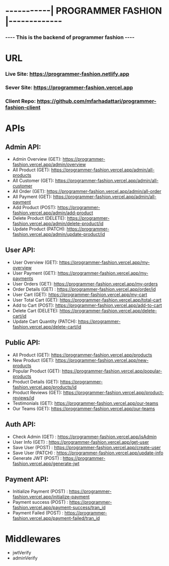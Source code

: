 # -----------| PROGRAMMER FASHION |-------------

### ---- This is the backend of programmer fashion ----

# URL

### Live Site: https://programmer-fashion.netlify.app

### Sever Site: https://programmer-fashion.vercel.app

### Client Repo: https://github.com/mfarhadattari/programmer-fashion-client

# APIs

## Admin API:

- Admin Overview (GET): https://programmer-fashion.vercel.app/admin/overview
- All Product (GET): https://programmer-fashion.vercel.app/admin/all-products
- All Customer (GET): https://programmer-fashion.vercel.app/admin/all-customer
- All Order (GET): https://programmer-fashion.vercel.app/admin/all-order
- All Payment (GET): https://programmer-fashion.vercel.app/admin/all-payment
- Add Product (POST): https://programmer-fashion.vercel.app/admin/add-product
- Delete Product (DELETE): https://programmer-fashion.vercel.app/admin/delete-product/id
- Update Product (PATCH): https://programmer-fashion.vercel.app/admin/update-product/id

## User API:

- User Overview (GET): https://programmer-fashion.vercel.app/my-overview
- User Payment (GET): https://programmer-fashion.vercel.app/my-payments
- User Orders (GET): https://programmer-fashion.vercel.app/my-orders
- Order Details (GET) : https://programmer-fashion.vercel.app/order/id
- User Cart (GET): https://programmer-fashion.vercel.app/my-cart
- User Total Cart (GET): https://programmer-fashion.vercel.app/total-cart
- Add to Cart (POST): https://programmer-fashion.vercel.app/add-to-cart
- Delete Cart (DELETE): https://programmer-fashion.vercel.app/delete-cart/id
- Update Cart Quantity (PATCH): https://programmer-fashion.vercel.app/delete-cart/id

## Public API:

- All Product (GET): https://programmer-fashion.vercel.app/products
- New Product (GET): https://programmer-fashion.vercel.app/new-products
- Popular Product (GET): https://programmer-fashion.vercel.app/popular-products
- Product Details (GET): https://programmer-fashion.vercel.app/products/id
- Product Reviews (GET): https://programmer-fashion.vercel.app/product-reviews/id
- Testimonials (GET): https://programmer-fashion.vercel.app/our-teams
- Our Teams (GET): https://programmer-fashion.vercel.app/our-teams

## Auth API:

- Check Admin (GET) : https://programmer-fashion.vercel.app/isAdmin
- User Info (GET) : https://programmer-fashion.vercel.app/get-user
- Save User (POST) : https://programmer-fashion.vercel.app/create-user
- Save User (PATCH) : https://programmer-fashion.vercel.app/update-info
- Generate JWT (POST) : https://programmer-fashion.vercel.app/generate-jwt

## Payment API:

- Initialize Payment (POST) : https://programmer-fashion.vercel.app/initialize-payment
- Payment success (POST) : https://programmer-fashion.vercel.app/payment-success/tran_id
- Payment Failed (POST) : https://programmer-fashion.vercel.app/payment-failed/tran_id

# Middlewares

- jwtVerify
- adminVerify
